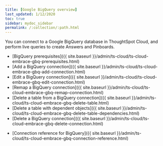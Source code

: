 ```yaml
---
title: [Google BigQuery overview]
last_updated: 1/12/2020
toc: true
sidebar: mydoc_sidebar
permalink: /:collection/:path.html
---
```

You can connect to a Google BigQuery database in ThoughtSpot Cloud, and perform live queries to create Answers and Pinboards.

- [BigQuery prerequisites]({{ site.baseurl }}/admin/ts-cloud/ts-cloud-embrace-gbq-prerequisites.html)
- [Add a BigQuery connection]({{ site.baseurl }}/admin/ts-cloud/ts-cloud-embrace-gbq-add-connection.html)
- [Edit a BigQuery connection]({{ site.baseurl }}/admin/ts-cloud/ts-cloud-embrace-gbq-edit-connection.html)
- [Remap a BigQuery connection]({{ site.baseurl }}/admin/ts-cloud/ts-cloud-embrace-gbq-remap-connection.html)
- [Delete a table from a BigQuery connection]({{ site.baseurl }}/admin/ts-cloud/ts-cloud-embrace-gbq-delete-table.html)
- [Delete a table with dependent objects]({{ site.baseurl }}/admin/ts-cloud/ts-cloud-embrace-gbq-delete-table-dependencies.html)
- [Delete a BigQuery connection]({{ site.baseurl }}/admin/ts-cloud/ts-cloud-embrace-gbq-delete-connection.html)
<!-- ( - [Best Practices for BigQuery connections]({{ site.baseurl }}/admin/ts-cloud/ts-cloud-embrace-gbq-best-practices.html) -->
- [Connection reference for BigQuery]({{ site.baseurl }}/admin/ts-cloud/ts-cloud-embrace-gbq-connection-reference.html)
